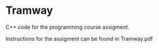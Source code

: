 # Tramway

C++ code for the programming course assigment.

Instructions for the assigment can be found in Tramway.pdf
